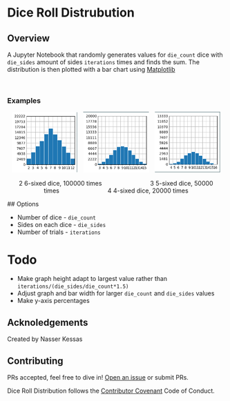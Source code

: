 # Dice Roll Distrubution

## Overview

A Jupyter Notebook that randomly generates values for `die_count` dice with `die_sides` amount of sides `iterations` times and finds the sum. The distribution is then plotted with a bar chart using [Matplotlib](https://matplotlib.org/stable/index.html)

<br>

### Examples

<div align="center">
<img src="./docs/dice_plot 2d,6s,100000i.png" width="30%">&emsp;<img 
src="./docs/dice_plot 3d,5s,50000i.png" width="30%">&emsp;<img
src="./docs/dice_plot 4d,4s,20000i.png" width="30%">

2 6-sixed dice, 100000 times&emsp;&emsp;&emsp;&emsp;&emsp;&emsp;&emsp;&emsp;3 5-sixed dice, 50000 times&emsp;&emsp;&emsp;&emsp;&emsp;&emsp;&emsp;&emsp;4 4-sixed dice, 20000 times

</div>
## Options

- Number of dice - `die_count`
- Sides on each dice - `die_sides`
- Number of trials - `iterations`

# Todo

- Make graph height adapt to largest value rather than `iterations/(die_sides/die_count*1.5)`
- Adjust graph and bar width for larger `die_count` and `die_sides` values
- Make y-axis percentages



## Acknoledgements
Created by Nasser Kessas

## Contributing
PRs accepted, feel free to dive in! [Open an issue](https://github.com/nasserkessas/js-sidescroll-engine/issues/new) or submit PRs.

Dice Roll Distribution follows the [Contributor Covenant](http://contributor-covenant.org/version/1/3/0/) Code of Conduct.
